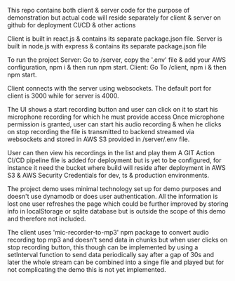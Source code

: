 This repo contains both client & server code for the purpose of demonstration but actual code will 
reside separately for client & server on github for deployment CI/CD & other actions

Client is built in react.js & contains its separate package.json file.
Server is built in node.js with express & contains its separate package.json file

To run the project 
Server: Go to /server, copy the '.env' file & add your AWS configuration, npm i & then run npm start.
Client: Go To /client, npm i & then npm start.

Client connects with the server using websockets. 
The default port for client is 3000 while for server is 4000.

The UI shows a start recording button and user can click on it to start his microphone recording for which he must provide access
Once microphone permission is granted, user can start his audio recording & when he clicks on stop recording the file is transmitted
to backend streamed via websockets and stored in AWS S3 provided in /server/.env file.

User can then view his recordings in the list and play them
A GIT Action CI/CD pipeline file is added for deployment but is yet to be configured, for instance it need the
bucket where build will reside after deployment in AWS S3 & AWS Security Credentials for dev, ts & production environments.

The project demo uses minimal technology set up for demo purposes and doesn't use dynamodb or does user authentication.
All the information is lost one user refreshes the page which could be further improved by storing info in localStorage 
or sqlite database but is outside the scope of this demo and therefore not included.

The client uses 'mic-recorder-to-mp3' npm package to convert audio recording top mp3 and doesn't send data in chunks
but when user clicks on stop recording button, this though can be implemented by using a setInterval function to send data
periodically say after a gap of 30s and later the whole stream can be combined into a singe file and played but
for not complicating the demo this is not yet implemented.
